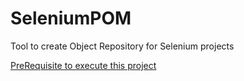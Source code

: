 # SeleniumPOM
Tool to create Object Repository for Selenium projects

[PreRequisite to execute this project](./PreRequisite.md)
